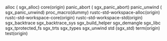 alloc ( sgx_alloc)
core(origin) 
panic_abort  ( sgx_panic_abort)
panic_unwind ( sgx_panic_unwind)
proc_macro(dummy)
rustc-std-workspace-alloc(origin)
rustc-std-workspace-core(origin)
rustc-std-workspace-std(origin)
sgx_backtrace
sgx_backtrace_sys
sgx_build_helper
sgx_demangle
sgx_libc
sgx_tprotected_fs
sgx_trts
sgx_types
sgx_unwind
std (sgx_std)
term(origin)
test(origin)
